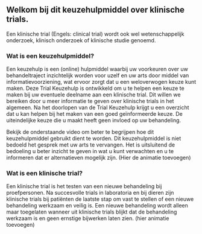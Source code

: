 ## Welkom bij dit keuzehulpmiddel over klinische trials. 
Een klinische trial (Engels: clinical trial) wordt ook wel wetenschappelijk onderzoek, klinisch onderzoek of klinische studie genoemd. 

### Wat is een keuzehulpmiddel?

Een keuzehulp is een (online) hulpmiddel waarbij uw voorkeuren over uw behandeltraject inzichtelijk worden voor uzelf en uw arts door middel van informatievoorziening, wat ervoor zorgt dat u een weloverwogen keuze kunt maken. Deze Trial Keuzehulp is ontwikkeld om u te helpen een keuze te maken bij uw eventuele deelname aan een klinische trial. Dit willen we bereiken door u meer informatie te geven over klinische trials in het algemeen. Na het doorlopen van de Trial Keuzehulp krijgt u een overzicht dat u kan helpen bij het maken van een goed geïnformeerde keuze. 
De uiteindelijke keuze die u maakt heeft geen invloed op uw behandeling.

Bekijk de onderstaande video om beter te begrijpen hoe dit keuzehulpmiddel gebruikt dient te worden. Dit keuzehulpmiddel is niet bedoeld het gesprek met uw arts te vervangen. Het is uitsluitend de bedoeling u beter inzicht te geven in wat u kunt verwachten en u te informeren dat er alternatieven mogelijk zijn.
(Hier de animatie toevoegen)


### Wat is een klinische trial?

Een klinische trial is het testen van een nieuwe behandeling bij proefpersonen. Na succesvolle trials in laboratoria en bij dieren zijn klinische trials bij patiënten de laatste stap om vast te stellen of een nieuwe behandeling werkzaam en veilig is. Een nieuwe behandeling wordt alleen maar toegelaten wanneer uit klinische trials blijkt dat de behandeling werkzaam is en geen ernstige bijwerken laten zien.
(hier animatie toevoegen)



